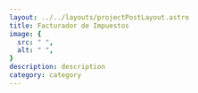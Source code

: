 ```yaml
---
layout: ../../layouts/projectPostLayout.astro
title: Facturador de Impuestos
image: {
  src: " ",
  alt: " ",
}
description: description
category: category
---
```

